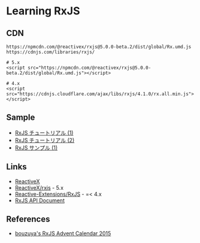 # Learning RxJS


## CDN

```
https://npmcdn.com/@reactivex/rxjs@5.0.0-beta.2/dist/global/Rx.umd.js
https://cdnjs.com/libraries/rxjs/

# 5.x
<script src="https://npmcdn.com/@reactivex/rxjs@5.0.0-beta.2/dist/global/Rx.umd.js"></script>

# 4.x
<script src="https://cdnjs.cloudflare.com/ajax/libs/rxjs/4.1.0/rx.all.min.js"></script>
```

## Sample
- [RxJS チュートリアル (1)](https://jsfiddle.net/stageclear/kobmcc4t/)
- [RxJS チュートリアル (2)](https://jsfiddle.net/stageclear/ymv7m2b7/)
- [RxJS サンプル (1)](https://jsfiddle.net/stageclear/odenhtLe/)


## Links 

- [ReactiveX](http://reactivex.io/)
- [ReactiveX/rxjs](https://github.com/ReactiveX/RxJS) - 5.x
- [Reactive-Extensions/RxJS](https://github.com/Reactive-Extensions/RxJS) - =< 4.x
- [RxJS API Document](http://rxjs5-esdoc-decision-tree.surge.sh/)


## References

- [bouzuya's RxJS Advent Calendar 2015](http://www.adventar.org/calendars/1200)
